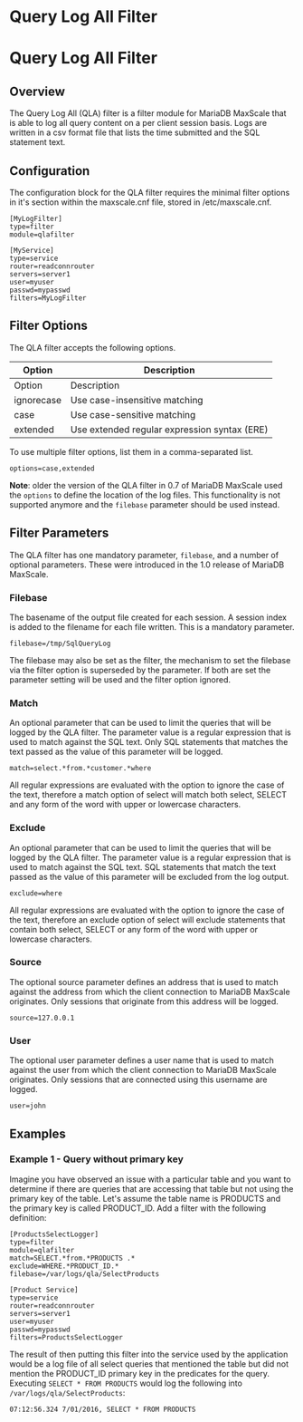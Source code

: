 
# Query Log All Filter

# Query Log All Filter


## Overview


The Query Log All (QLA) filter is a filter module for MariaDB MaxScale that is able to log all query content on a per client session basis. Logs are written in a csv format file that lists the time submitted and the SQL statement text.


## Configuration


The configuration block for the QLA filter requires the minimal filter options in it's section within the maxscale.cnf file, stored in /etc/maxscale.cnf.



```
[MyLogFilter]
type=filter
module=qlafilter

[MyService]
type=service
router=readconnrouter
servers=server1
user=myuser
passwd=mypasswd
filters=MyLogFilter
```



## Filter Options


The QLA filter accepts the following options.


| Option | Description |
| --- | --- |
| Option | Description |
| ignorecase | Use case-insensitive matching |
| case | Use case-sensitive matching |
| extended | Use extended regular expression syntax (ERE) |


To use multiple filter options, list them in a comma-separated list.



```
options=case,extended
```



**Note**: older the version of the QLA filter in 0.7 of MariaDB MaxScale used the `options`
to define the location of the log files. This functionality is not supported
anymore and the `filebase` parameter should be used instead.


## Filter Parameters


The QLA filter has one mandatory parameter, `filebase`, and a number of optional parameters. These were introduced in the 1.0 release of MariaDB MaxScale.


### Filebase


The basename of the output file created for each session. A session index is added to the filename for each file written. This is a mandatory parameter.



```
filebase=/tmp/SqlQueryLog
```



The filebase may also be set as the filter, the mechanism to set the filebase via the filter option is superseded by the parameter. If both are set the parameter setting will be used and the filter option ignored.


### Match


An optional parameter that can be used to limit the queries that will be logged by the QLA filter. The parameter value is a regular expression that is used to match against the SQL text. Only SQL statements that matches the text passed as the value of this parameter will be logged.



```
match=select.*from.*customer.*where
```



All regular expressions are evaluated with the option to ignore the case of the text, therefore a match option of select will match both select, SELECT and any form of the word with upper or lowercase characters.


### Exclude


An optional parameter that can be used to limit the queries that will be logged by the QLA filter. The parameter value is a regular expression that is used to match against the SQL text. SQL statements that match the text passed as the value of this parameter will be excluded from the log output.



```
exclude=where
```



All regular expressions are evaluated with the option to ignore the case of the text, therefore an exclude option of select will exclude statements that contain both select, SELECT or any form of the word with upper or lowercase characters.


### Source


The optional source parameter defines an address that is used to match against the address from which the client connection to MariaDB MaxScale originates. Only sessions that originate from this address will be logged.



```
source=127.0.0.1
```



### User


The optional user parameter defines a user name that is used to match against the user from which the client connection to MariaDB MaxScale originates. Only sessions that are connected using this username are logged.



```
user=john
```



## Examples


### Example 1 - Query without primary key


Imagine you have observed an issue with a particular table and you want to determine if there are queries that are accessing that table but not using the primary key of the table. Let's assume the table name is PRODUCTS and the primary key is called PRODUCT_ID. Add a filter with the following definition:



```
[ProductsSelectLogger]
type=filter
module=qlafilter
match=SELECT.*from.*PRODUCTS .*
exclude=WHERE.*PRODUCT_ID.*
filebase=/var/logs/qla/SelectProducts

[Product Service]
type=service
router=readconnrouter
servers=server1
user=myuser
passwd=mypasswd
filters=ProductsSelectLogger
```



The result of then putting this filter into the service used by the application would be a log file of all select queries that mentioned the table but did not mention the PRODUCT_ID primary key in the predicates for the query.
Executing `SELECT * FROM PRODUCTS` would log the following into `/var/logs/qla/SelectProducts`:



```
07:12:56.324 7/01/2016, SELECT * FROM PRODUCTS
```

